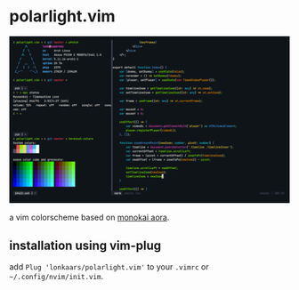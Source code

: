 # polarlight.vim

<p align='center'>
<img src='/screenshot.png'/>
</p>

a vim colorscheme based on [monokai aora](https://github.com/tuguldurio/monokai-aora).

## installation using vim-plug

add `Plug 'lonkaars/polarlight.vim'` to your `.vimrc` or `~/.config/nvim/init.vim`.

